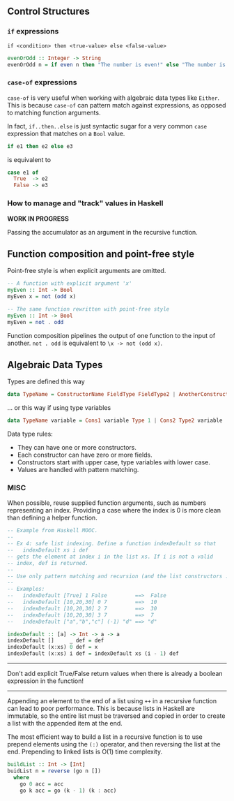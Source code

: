 ## Control Structures

### `if` expressions
```
if <condition> then <true-value> else <false-value>
```

```haskell
evenOrOdd :: Integer -> String
evenOrOdd n = if even n then "The number is even!" else "The number is odd!"
```

### `case-of` expressions
`case-of` is very useful when working with algebraic data types like `Either`. This is because `case-of` can pattern match against expressions, as opposed to matching function arguments.

In fact, `if..then..else` is just syntactic sugar for a very common `case` expression that matches on a `Bool` value.

```haskell
if e1 then e2 else e3
```
is equivalent to
```haskell
case e1 of
  True  -> e2
  False -> e3
```

### How to manage and "track" values in Haskell
__WORK IN PROGRESS__

Passing the accumulator as an argument in the recursive function.

## Function composition and point-free style
Point-free style is when explicit arguments are omitted.
```haskell
-- A function with explicit argument 'x'
myEven :: Int -> Bool
myEven x = not (odd x)

-- The same function rewritten with point-free style
myEven :: Int -> Bool
myEven = not . odd
```
Function composition pipelines the output of one function to the input of another.
`not . odd` is equivalent to `\x -> not (odd x)`.

## Algebraic Data Types
Types are defined this way
```haskell
data TypeName = ConstructorName FieldType FieldType2 | AnotherConstructor FieldType3 | OneMoreCons
```
... or this way if using type variables
```haskell
data TypeName variable = Cons1 variable Type 1 | Cons2 Type2 variable
```
Data type rules:
* They can have one or more constructors.
* Each constructor can have zero or more fields.
* Constructors start with upper case, type variables with lower case.
* Values are handled with pattern matching.

### MISC
When possible, reuse supplied function arguments, such as numbers representing an index. Providing a case where the index is 0 is more clean than defining a helper function.
```haskell
-- Example from Haskell MOOC.
--
-- Ex 4: safe list indexing. Define a function indexDefault so that
--   indexDefault xs i def
-- gets the element at index i in the list xs. If i is not a valid
-- index, def is returned.
--
-- Use only pattern matching and recursion (and the list constructors : and [])
--
-- Examples:
--   indexDefault [True] 1 False         ==>  False
--   indexDefault [10,20,30] 0 7         ==>  10
--   indexDefault [10,20,30] 2 7         ==>  30
--   indexDefault [10,20,30] 3 7         ==>  7
--   indexDefault ["a","b","c"] (-1) "d" ==> "d"

indexDefault :: [a] -> Int -> a -> a
indexDefault []     _ def = def
indexDefault (x:xs) 0 def = x
indexDefault (x:xs) i def = indexDefault xs (i - 1) def
```

---

Don't add explicit True/False return values when there is already a boolean expression in the function!

---

Appending an element to the end of a list using `++` in a recursive function can lead to poor performance. This is because lists in Haskell 
are immutable, so the entire list must be traversed and copied in order to create a list with the appended item at the end.

The most efficient way to build a list in a recursive function is to use prepend elements using the `(:)` operator, and then reversing the 
list at the end. Prepending to linked lists is O(1) time complexity.

```haskell
buildList :: Int -> [Int]
buidList n = reverse (go n [])
  where
    go 0 acc = acc
    go k acc = go (k - 1) (k : acc)
```